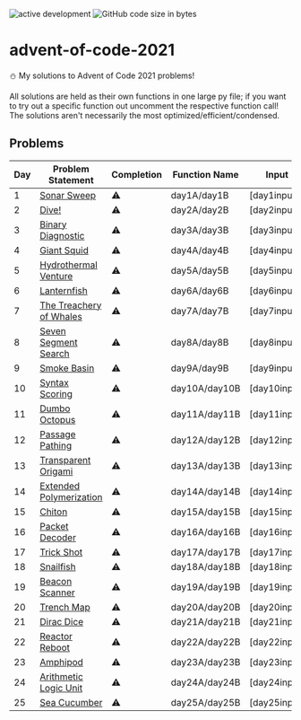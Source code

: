 
![active development](https://img.shields.io/badge/active%20dev-yes-brightgreen.svg)
![GitHub code size in bytes](https://img.shields.io/github/languages/code-size/simcard0000/advent-of-code-2021.svg)
# advent-of-code-2021
⛄ My solutions to Advent of Code 2021 problems! 

All solutions are held as their own functions in one large py file; if you want to try out a specific function out uncomment the respective function call! The solutions aren't necessarily the most optimized/efficient/condensed.

## Problems
| Day | Problem Statement                                          | Completion  | Function Name |           Input           | A: Solution | B: Solution | 
| --- | ---------------------------------------------------------- | ----------- | ------------- | ------------------------- | ----------- | ----------- |
|  1  | [Sonar Sweep](https://adventofcode.com/2021/day/1)         |⚠            | day1A/day1B  | [day1input]                |             |             |
|  2  | [Dive!](https://adventofcode.com/2021/day/2)               |⚠            | day2A/day2B  | [day2input]                |             |             | 
|  3  | [Binary Diagnostic](https://adventofcode.com/2021/day/3)   |⚠            | day3A/day3B  | [day3input]                |             |             |
|  4  | [Giant Squid](https://adventofcode.com/2021/day/4)         |⚠            | day4A/day4B  | [day4input]                |             |             |
|  5  | [Hydrothermal Venture](https://adventofcode.com/2021/day/5)                                                           |⚠            | day5A/day5B  | [day5input]                |             |             |
|  6  | [Lanternfish](https://adventofcode.com/2021/day/6)                                                           |⚠            | day6A/day6B  | [day6input]                |             |             |
|  7  | [The Treachery of Whales](https://adventofcode.com/2021/day/7)                                                           |⚠            | day7A/day7B  | [day7input]                |             |             |
|  8  | [Seven Segment Search](https://adventofcode.com/2021/day/8)                                                           |⚠            | day8A/day8B  | [day8input]                |             |             |
|  9  | [Smoke Basin](https://adventofcode.com/2021/day/9)                                                           |⚠            | day9A/day9B  | [day9input]                |             |             |
| 10  | [Syntax Scoring](https://adventofcode.com/2021/day/10)                                                           |⚠            | day10A/day10B| [day10input]               |             |             |
| 11  | [Dumbo Octopus](https://adventofcode.com/2021/day/11)                                                           |⚠            | day11A/day11B| [day11input]               |             |             |
| 12  | [Passage Pathing](https://adventofcode.com/2021/day/12)                                                            |⚠            | day12A/day12B| [day12input]               |             |             |
| 13  | [Transparent Origami](https://adventofcode.com/2021/day/13)                                                           |⚠            | day13A/day13B| [day13input]               |             |             |
| 14  | [Extended Polymerization](https://adventofcode.com/2021/day/14)                                                           |⚠            | day14A/day14B| [day14input]               |             |             |
| 15  | [Chiton](https://adventofcode.com/2021/day/15)                                                           |⚠            | day15A/day15B| [day15input]               |             |             |
| 16  | [Packet Decoder](https://adventofcode.com/2021/day/16)                                                           |⚠            | day16A/day16B| [day16input]               |             |             |
| 17  | [Trick Shot](https://adventofcode.com/2021/day/17)                                                           |⚠            | day17A/day17B| [day17input]               |             |             |
| 18  | [Snailfish](https://adventofcode.com/2021/day/18)                                                           |⚠            | day18A/day18B| [day18input]               |             |             |
| 19  | [Beacon Scanner](https://adventofcode.com/2021/day/19)                                                           |⚠            | day19A/day19B| [day19input]               |             |             |
| 20  | [Trench Map](https://adventofcode.com/2021/day/20)                                                           |⚠            | day20A/day20B| [day20input]               |             |             |
| 21  | [Dirac Dice](https://adventofcode.com/2021/day/21)                                                           |⚠            | day21A/day21B| [day21input]               |             |             |
| 22  | [Reactor Reboot](https://adventofcode.com/2021/day/22)                                                           |⚠            | day22A/day22B| [day22input]               |             |             |
| 23  | [Amphipod](https://adventofcode.com/2021/day/23)                                                           |⚠            | day23A/day23B| [day23input]               |             |             |
| 24  | [Arithmetic Logic Unit](https://adventofcode.com/2021/day/24)                                                            |⚠            | day24A/day24B| [day24input]               |             |             |
| 25  | [Sea Cucumber](https://adventofcode.com/2021/day/25)                                                           |⚠            | day25A/day25B| [day25input]               |             |             |

